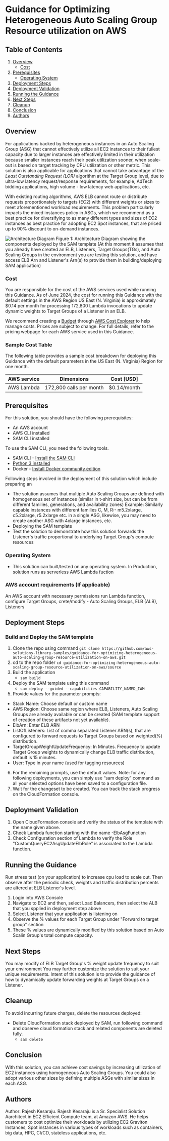 # Guidance for Optimizing Heterogeneous Auto Scaling Group Resource utilization on AWS

## Table of Contents 

1. [Overview](#overview-required)
    - [Cost](#cost)
2. [Prerequisites](#prerequisites-required)
    - [Operating System](#operating-system-required)
3. [Deployment Steps](#deployment-steps-required)
4. [Deployment Validation](#deployment-validation-required)
5. [Running the Guidance](#running-the-guidance-required)
6. [Next Steps](#next-steps-required)
7. [Cleanup](#cleanup-required)
8. [Conclusion](#conclusion)
9. [Authors](#authors-optional)

## Overview

For applications backed by heterogeneous instances in an Auto Scaling Group (ASG) that cannot effectively utilize all EC2 instances to their fullest capacity 
due to larger instances are effectively limited in their utilization because smaller instances reach their peak utilization sooner, when scale-out is based on target tracking by CPU utilization or other metric. 
This solution is also applicable for applications that cannot take advantage of the *Least Outstanding Request (LOR)* algorithm at the Target Group level, due to ultra-low latency request/response requirements, 
for example, AdTech bidding applications, high volume - low latency web applications, etc. 

With existing routing algorithms, AWS ELB cannot route or distribute requests proportionately to targets (EC2) with different weights or sizes to meet aforementioned workload requirements.
This problem particularly impacts the mixed instances policy in ASGs, which we recommend as a best practice for diversifying to as many different types and sizes of EC2 instances as best practice
for adopting EC2 Spot instances, that are priced up to 90% discount to on-demand instances.

![Architecture Diagram](./assets/images/Mixed-sized-ASG-solution_v2.png) 
Figure 1: Architecture Diagram showing the components deployed by the SAM template (At this moment it assumes that you already have created an ELB, Listeners, Target Groups(TGs), and Auto Scaling Groups in the environment you are testing this solution, and have access ELB Arn and Listener's Arn(s) to provide them in building/deploying SAM application)


### Cost

You are responsible for the cost of the AWS services used while running this Guidance. As of June 2024, the cost for running this Guidance with the default settings in the AWS Region US East (N. Virginia) is approximately $0.14 per month for processing 172,800 Lambda invocations to update dynamic weights to Target Groups of a Listener in an ELB.

We recommend creating a [Budget](https://docs.aws.amazon.com/cost-management/latest/userguide/budgets-managing-costs.html) through [AWS Cost Explorer](https://aws.amazon.com/aws-cost-management/aws-cost-explorer/) to help manage costs. Prices are subject to change. For full details, refer to the pricing webpage for each AWS service used in this Guidance.

### Sample Cost Table

The following table provides a sample cost breakdown for deploying this Guidance with the default parameters in the US East (N. Virginia) Region for one month.

| AWS service  | Dimensions | Cost [USD] |
| ----------- | ------------ | ------------ |
| AWS Lambda | 172,800 calls per month  | $0.14/month |


## Prerequisites

For this solution, you should have the following prerequisites: 
- An AWS account
- AWS CLI installed 
- SAM CLI installed 

To use the SAM CLI, you need the following tools.

* SAM CLI - [Install the SAM CLI](https://docs.aws.amazon.com/serverless-application-model/latest/developerguide/serverless-sam-cli-install.html)
* [Python 3 installed](https://www.python.org/downloads/)
* Docker - [Install Docker community edition](https://hub.docker.com/search/?type=edition&offering=community)

Following steps involved in the deployment of this solution which include preparing an 
* The solution assumes that multiple Auto Scaling Groups are defined with homogeneous set of instances (similar in t-shirt size, but can be from different families, generations, and availability zones)
Example: Similarly capable instances with different families C, M, R:- m5.2xlarge, c5.2xlarge, r5.2xlarge etc. in a single ASG, likewise, you may need to create another ASG with 4xlarge instances, etc. 
* Deploying the SAM template
* Test the solution to demonstrate how this solution forwards the Listener's traffic proportional to underlying Target Group's compute resources

### Operating System

- This solution can built/tested on any operating system. In Production, solution runs as serverless AWS Lambda fuction


### AWS account requirements (If applicable)

An AWS account with necessary permissions run Lambda function, configure Target Groups, crete/modify - Auto Scaling Groups, ELB (ALB), Listeners

## Deployment Steps

### Build and Deploy the SAM template

1. Clone the repo using command ```git clone https://github.com/aws-solutions-library-samples/guidance-for-optimizing-heterogeneous-auto-scaling-group-resource-utilization-on-aws.git```
2. cd to the repo folder ```cd guidance-for-optimizing-heterogeneous-auto-scaling-group-resource-utilization-on-aws/source```
3. Build the application
   - `sam build`
4. Deploy the SAM template using this command
   - `sam deploy --guided --capabilities CAPABILITY_NAMED_IAM`
5.	Provide values for the parameter prompts: 
   - Stack Name: Choose default or custom name
   - AWS Region: Choose same region where ELB, Listeners, Auto Scaling Groups are already available or can be created (SAM template support of creation of these artifacts not yet available).
   - ElbArn: Enter ELB ARN
   - ListOfListeners: List of comma separated Listener ARN(s), that are configured to forward requests to Target Groups based on weighted(%) distribution.
   - TargetGroupWeightUpdateFrequency: In Minutes. Frequency to update Target Group weights to dynamically change ELB traffic distribution, default is 15 minutes.
   - User: Type in your name (used for tagging resources)
6.	For the remaining prompts, use the default values. Note: for any following deployments, you can simply use “sam deploy” command as all your selected options have been saved to a configuration file. 
7.	Wait for the changeset to be created. You can track the stack progress on the CloudFormation console. 


## Deployment Validation
1. Open CloudFormation console and verify the status of the template with the name given above.
2. Check Lambda function starting with the name <stack name>-ElbAsgFunction
3. Check Configuration section of Lambda to verify the Role "CustomQueryEC2AsgUpdateElbRole" is associated to the Lambda function.

## Running the Guidance
Run stress test (on your application) to increase cpu load to scale out. Then observe after the periodic check, weights and traffic distribution percents are altered at ELB Listener's level.
1. Login into AWS Console
2. Navigate to EC2 and then, select Load Balancers, then select the ALB that you spplied in deployment step above
3. Select Listener that your application is listening on
4. Observe the % values for each Target Group under "Forward to target group" section
5. These % values are dynamically modified by this solution based on Auto Scalin Group's total compute capacity.

## Next Steps
You may modify of ELB Target Group's % weight update frequency to suit your environment
You may further customize the solution to suit your unique requirements. Intent of this solution is to provide the guidance of how to dynamically update forwarding weights at Target Groups on a Listener.

## Cleanup
To avoid incurring future charges, delete the resources deployed:
- Delete CloudFormation stack deployed by SAM, run following command and observe cloud formation stack and related components are deleted fully.
  - `sam delete`

## Conclusion
With this solution, you can achieve cost savings by increasing utilization of EC2 instances using homogeneous Auto Scaling Groups. 
You could also adopt various other sizes by defining multiple ASGs with similar sizes in each ASG.

## Authors
Author: Rajesh Kesaraju.
Rajesh Kesaraju is a Sr. Specialist Solution Aarchitect in EC2 Efficient Compute team, at Amazon AWS. He helps customers to cost optimize their workloads by utilizing EC2 Graviton Instances, Spot instances in various types of workloads such as containers, big data, HPC, CI/CD, stateless applications, etc.
